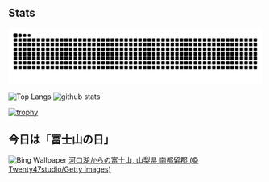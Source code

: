 ## Stats
<picture>
  <source media="(prefers-color-scheme: dark)" srcset="https://raw.githubusercontent.com/ba230t/ba230t/output/github-contribution-grid-snake-dark.svg">
  <source media="(prefers-color-scheme: light)" srcset="https://raw.githubusercontent.com/ba230t/ba230t/output/github-contribution-grid-snake.svg">
  <img alt="github contribution grid snake animation" src="https://raw.githubusercontent.com/ba230t/ba230t/output/github-contribution-grid-snake.svg">
</picture>

<p align="left">
  <img alt="Top Langs" height="150px" src="https://github-readme-stats.vercel.app/api/top-langs/?username=ba230t&layout=compact&theme=transparent" />
  <img alt="github stats" height="150px" src="https://github-readme-stats.vercel.app/api?username=ba230t&theme=transparent" />
</p>

[![trophy](https://github-profile-trophy.vercel.app/?username=ba230t&theme=transparent&column=7)](https://github.com/ryo-ma/github-profile-trophy)


<!-- Bing Wallpaper Start -->
## 今日は「富士山の日」
![Bing Wallpaper](https://www.bing.com/th?id=OHR.MtFujiSunrise_JA-JP0451320828_1920x1080.jpg&rf=LaDigue_1920x1080.jpg&pid=hp)
[河口湖からの富士山, 山梨県 南都留郡 (© Twenty47studio/Getty Images)](https://www.bing.com/search?q=%E6%B2%B3%E5%8F%A3%E6%B9%96%E3%81%8B%E3%82%89%E3%81%AE%E5%AF%8C%E5%A3%AB%E5%B1%B1&form=hpcapt&filters=HpDate%3a%2220250222_1500%22)
<!-- Bing Wallpaper End -->
